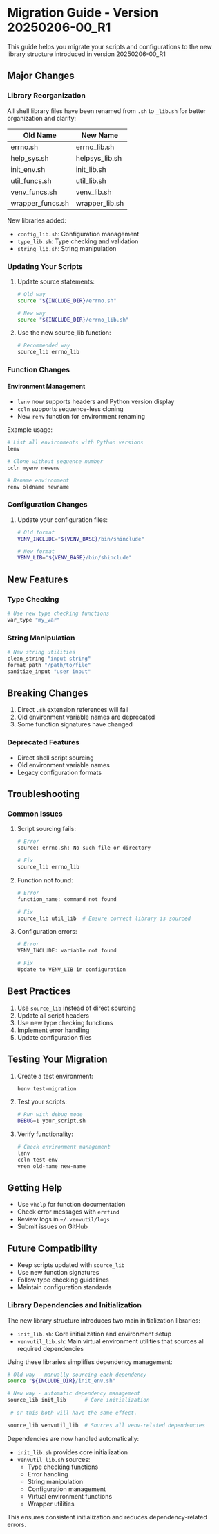 # Migration Guide - Version 20250206-00_R1

This guide helps you migrate your scripts and configurations to the new library structure introduced in version 20250206-00_R1

## Major Changes

### Library Reorganization
All shell library files have been renamed from `.sh` to `_lib.sh` for better organization and clarity:

| Old Name | New Name |
|----------|----------|
| errno.sh | errno_lib.sh |
| help_sys.sh | helpsys_lib.sh |
| init_env.sh | init_lib.sh |
| util_funcs.sh | util_lib.sh |
| venv_funcs.sh | venv_lib.sh |
| wrapper_funcs.sh | wrapper_lib.sh |

New libraries added:
- `config_lib.sh`: Configuration management
- `type_lib.sh`: Type checking and validation
- `string_lib.sh`: String manipulation

### Updating Your Scripts

1. Update source statements:
   ```bash
   # Old way
   source "${INCLUDE_DIR}/errno.sh"
   
   # New way
   source "${INCLUDE_DIR}/errno_lib.sh"
   ```

2. Use the new source_lib function:
   ```bash
   # Recommended way
   source_lib errno_lib
   ```

### Function Changes

#### Environment Management
- `lenv` now supports headers and Python version display
- `ccln` supports sequence-less cloning
- New `renv` function for environment renaming

Example usage:
```bash
# List all environments with Python versions
lenv

# Clone without sequence number
ccln myenv newenv

# Rename environment
renv oldname newname
```

### Configuration Changes

1. Update your configuration files:
   ```bash
   # Old format
   VENV_INCLUDE="${VENV_BASE}/bin/shinclude"
   
   # New format
   VENV_LIB="${VENV_BASE}/bin/shinclude"
   ```

## New Features

### Type Checking
```bash
# Use new type checking functions
var_type "my_var" 
```

### String Manipulation
```bash
# New string utilities
clean_string "input string"
format_path "/path/to/file"
sanitize_input "user input"
```

## Breaking Changes

1. Direct `.sh` extension references will fail
2. Old environment variable names are deprecated
3. Some function signatures have changed

### Deprecated Features
- Direct shell script sourcing
- Old environment variable names
- Legacy configuration formats

## Troubleshooting

### Common Issues

1. Script sourcing fails:
   ```bash
   # Error
   source: errno.sh: No such file or directory
   
   # Fix
   source_lib errno_lib
   ```

2. Function not found:
   ```bash
   # Error
   function_name: command not found
   
   # Fix
   source_lib util_lib  # Ensure correct library is sourced
   ```

3. Configuration errors:
   ```bash
   # Error
   VENV_INCLUDE: variable not found
   
   # Fix
   Update to VENV_LIB in configuration
   ```

## Best Practices

1. Use `source_lib` instead of direct sourcing
2. Update all script headers
3. Use new type checking functions
4. Implement error handling
5. Update configuration files

## Testing Your Migration

1. Create a test environment:
   ```bash
   benv test-migration
   ```

2. Test your scripts:
   ```bash
   # Run with debug mode
   DEBUG=1 your_script.sh
   ```

3. Verify functionality:
   ```bash
   # Check environment management
   lenv
   ccln test-env
   vren old-name new-name
   ```

## Getting Help

- Use `vhelp` for function documentation
- Check error messages with `errfind`
- Review logs in `~/.venvutil/logs`
- Submit issues on GitHub

## Future Compatibility

- Keep scripts updated with `source_lib`
- Use new function signatures
- Follow type checking guidelines
- Maintain configuration standards

### Library Dependencies and Initialization

The new library structure introduces two main initialization libraries:

- `init_lib.sh`: Core initialization and environment setup
- `venvutil_lib.sh`: Main virtual environment utilities that sources all required dependencies

Using these libraries simplifies dependency management:

```bash
# Old way - manually sourcing each dependency
source "${INCLUDE_DIR}/init_env.sh"

# New way - automatic dependency management
source_lib init_lib      # Core initialization
 
 # or this both will have the same effect.

source_lib venvutil_lib  # Sources all venv-related dependencies
```

Dependencies are now handled automatically:
- `init_lib.sh` provides core initialization
- `venvutil_lib.sh` sources:
  - Type checking functions
  - Error handling
  - String manipulation
  - Configuration management
  - Virtual environment functions
  - Wrapper utilities

This ensures consistent initialization and reduces dependency-related errors.
``` 